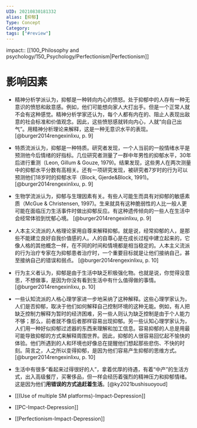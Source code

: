 ```yaml
---
UID: 20210830181332
alias: [抑郁]
Type: Concept
Category: 
tags: ["#review"]
---
```

impact:: [[100_Philosophy and psychology/150_Psychology/Perfectionism|Perfectionism]]
# 影响因素

- 精神分析学派认为，抑郁是一种转向内心的愤怒。处于抑郁中的人存有一种无意识的愤怒和敌意感。例如，他们可能想向家人大打出手。但是一个正常人就不会有这种感觉。精神分析学家还认为，每个人都有内在的、阻止人表现出敌意的社会标准和价值观念。因此，这些愤怒感就转向内心，人就“向自己出气”。用精神分析理论来解释，这是一种无意识水平的表现。 [@burger2014rengexinlixu, p. 9]
- 特质流派认为，抑郁是一种特质。研究者发现，一个人当前的一般情绪水平是预测他今后情绪的好指标。几位研究者测量了一群中年男性的抑郁水平，30年后进行重测（Leon, Gillum & Gouze, 1979)。结果发现，这些男人在两次测量中的抑郁水平分数有高相关。还有一项研究发现，被研究者7岁时的行为可以预测他们18岁时的抑郁水平（Block, Gjerde&Block, 1991)。 [@burger2014rengexinlixu, p. 9]
- 生物学流派认为，抑郁与生理因素有关。有些人可能生而具有对抑郁的敏感素质（McGue & Christensen, 1997)。生来就具有这种脆弱性的人比一般人更可能在面临压力生活事件时做出抑郁反应。有这种遗传倾向的一些人在生活中会经常体验到忧郁心境。 [@burger2014rengexinlixu, p. 9]
- 人本主义流派的人格理论家用自尊来解释抑郁。就是说，经常抑郁的人，是那些不能建立良好自我价值感的人。人的自尊心是在成长过程中建立起来的，它像人格的其他概念一样，在不同的时间和情境都是相当稳定的。人本主义流派的行为治疗专家在为抑郁患者治疗时，一个重要目标就是让他们接纳自己，甚至接纳自己的错误和弱点。 [@burger2014rengexinlixu, p. 10]
- 行为主义者认为，抑郁是由于生活中缺乏积极强化物。也就是说，你觉得没意思，不想做事，是因为你没有看到生活中有什么值得做的事情。 [@burger2014rengexinlixu, p. 10]
- 一些认知流派的人格心理学家进一步地采纳了这种解释。这些心理学家认为，人们是否抑郁，取决于他们如何解释自己控制环境的这种无能。例如，有人把缺乏控制力解释为暂时的经济困难，另一些人则认为缺乏控制是由于个人能力不够；那么，前者就不像后者那样容易出现抑郁。另一些认知心理学家认为，人们用一种好似抑郁过滤器的东西来理解和加工信息。容易抑郁的人总是用最可能导致抑郁的方式来解释周围世界。因此，抑郁的人很容易回忆起不愉快的体验。他们所遇到的人和环境也好像总在提醒他们想起那些悲伤、不快的时刻。简言之，人之所以变得抑郁，是因为他们容易产生抑郁的思维方式。 [@burger2014rengexinlixu, p. 10]
- 生活中有很多“看起来过得很好的人”，拿着优厚的待遇，有着“中产”的生活方式，出入高级餐厅，买奢侈品，但一样会经历着强烈的精神压力和抑郁情绪。这是因为他们**用错误的方式追赶着生活**。[@ky2021bushisuoyoud]

- [[(Use of multiple SM platforms)-Impact-Depression]]
- [[PC-Impact-Depression]]
- [[Perfectionism-Impact-Depression]]